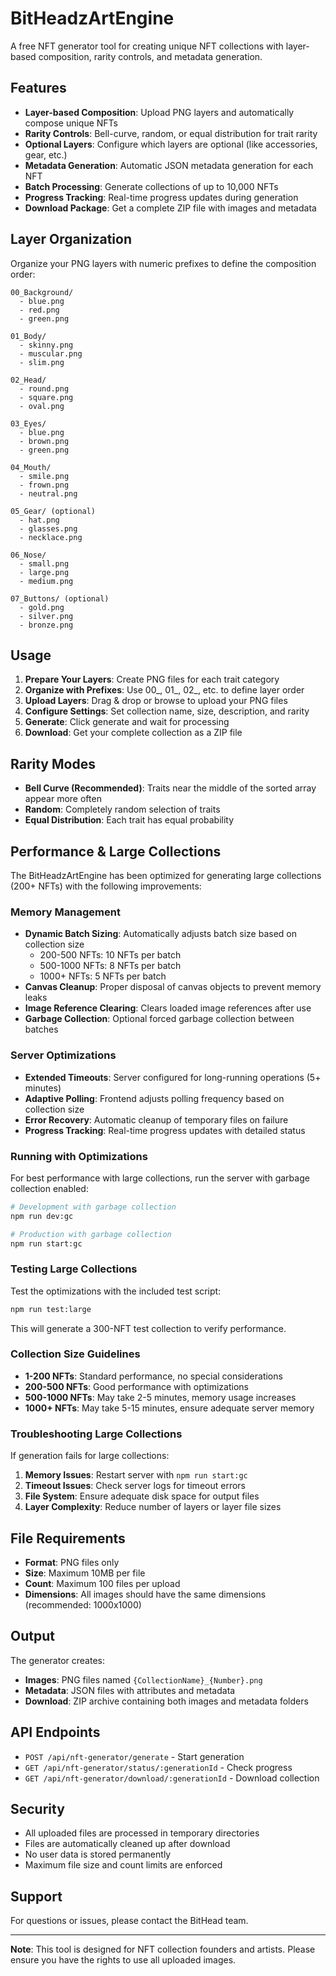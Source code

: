 # BitHeadzArtEngine

A free NFT generator tool for creating unique NFT collections with layer-based composition, rarity controls, and metadata generation.

## Features

- **Layer-based Composition**: Upload PNG layers and automatically compose unique NFTs
- **Rarity Controls**: Bell-curve, random, or equal distribution for trait rarity
- **Optional Layers**: Configure which layers are optional (like accessories, gear, etc.)
- **Metadata Generation**: Automatic JSON metadata generation for each NFT
- **Batch Processing**: Generate collections of up to 10,000 NFTs
- **Progress Tracking**: Real-time progress updates during generation
- **Download Package**: Get a complete ZIP file with images and metadata

## Layer Organization

Organize your PNG layers with numeric prefixes to define the composition order:

```
00_Background/
  - blue.png
  - red.png
  - green.png

01_Body/
  - skinny.png
  - muscular.png
  - slim.png

02_Head/
  - round.png
  - square.png
  - oval.png

03_Eyes/
  - blue.png
  - brown.png
  - green.png

04_Mouth/
  - smile.png
  - frown.png
  - neutral.png

05_Gear/ (optional)
  - hat.png
  - glasses.png
  - necklace.png

06_Nose/
  - small.png
  - large.png
  - medium.png

07_Buttons/ (optional)
  - gold.png
  - silver.png
  - bronze.png
```

## Usage

1. **Prepare Your Layers**: Create PNG files for each trait category
2. **Organize with Prefixes**: Use 00_, 01_, 02_, etc. to define layer order
3. **Upload Layers**: Drag & drop or browse to upload your PNG files
4. **Configure Settings**: Set collection name, size, description, and rarity
5. **Generate**: Click generate and wait for processing
6. **Download**: Get your complete collection as a ZIP file

## Rarity Modes

- **Bell Curve (Recommended)**: Traits near the middle of the sorted array appear more often
- **Random**: Completely random selection of traits
- **Equal Distribution**: Each trait has equal probability

## Performance & Large Collections

The BitHeadzArtEngine has been optimized for generating large collections (200+ NFTs) with the following improvements:

### Memory Management
- **Dynamic Batch Sizing**: Automatically adjusts batch size based on collection size
  - 200-500 NFTs: 10 NFTs per batch
  - 500-1000 NFTs: 8 NFTs per batch  
  - 1000+ NFTs: 5 NFTs per batch
- **Canvas Cleanup**: Proper disposal of canvas objects to prevent memory leaks
- **Image Reference Clearing**: Clears loaded image references after use
- **Garbage Collection**: Optional forced garbage collection between batches

### Server Optimizations
- **Extended Timeouts**: Server configured for long-running operations (5+ minutes)
- **Adaptive Polling**: Frontend adjusts polling frequency based on collection size
- **Error Recovery**: Automatic cleanup of temporary files on failure
- **Progress Tracking**: Real-time progress updates with detailed status

### Running with Optimizations
For best performance with large collections, run the server with garbage collection enabled:

```bash
# Development with garbage collection
npm run dev:gc

# Production with garbage collection  
npm run start:gc
```

### Testing Large Collections
Test the optimizations with the included test script:

```bash
npm run test:large
```

This will generate a 300-NFT test collection to verify performance.

### Collection Size Guidelines
- **1-200 NFTs**: Standard performance, no special considerations
- **200-500 NFTs**: Good performance with optimizations
- **500-1000 NFTs**: May take 2-5 minutes, memory usage increases
- **1000+ NFTs**: May take 5-15 minutes, ensure adequate server memory

### Troubleshooting Large Collections
If generation fails for large collections:

1. **Memory Issues**: Restart server with `npm run start:gc`
2. **Timeout Issues**: Check server logs for timeout errors
3. **File System**: Ensure adequate disk space for output files
4. **Layer Complexity**: Reduce number of layers or layer file sizes

## File Requirements

- **Format**: PNG files only
- **Size**: Maximum 10MB per file
- **Count**: Maximum 100 files per upload
- **Dimensions**: All images should have the same dimensions (recommended: 1000x1000)

## Output

The generator creates:
- **Images**: PNG files named `{CollectionName}_{Number}.png`
- **Metadata**: JSON files with attributes and metadata
- **Download**: ZIP archive containing both images and metadata folders

## API Endpoints

- `POST /api/nft-generator/generate` - Start generation
- `GET /api/nft-generator/status/:generationId` - Check progress
- `GET /api/nft-generator/download/:generationId` - Download collection

## Security

- All uploaded files are processed in temporary directories
- Files are automatically cleaned up after download
- No user data is stored permanently
- Maximum file size and count limits are enforced

## Support

For questions or issues, please contact the BitHead team.

---

**Note**: This tool is designed for NFT collection founders and artists. Please ensure you have the rights to use all uploaded images. 